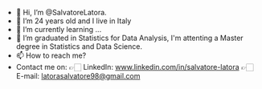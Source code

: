 - 👋 Hi, I’m @SalvatoreLatora.
- 👀 I’m 24 years old and I live in Italy
- 🌱 I’m currently learning ...
- 🏢 I’m graduated in Statistics for Data Analysis, I'm attenting a Master degree in Statistics and Data Science.
- 📫 How to reach me?
- Contact me on:
👉🏻 LinkedIn: www.linkedin.com/in/salvatore-latora
👉🏻 E-mail: latorasalvatore98@gmail.com

<!---
SalvatoreLatora/SalvatoreLatora is a ✨ special ✨ repository because its `README.md` (this file) appears on your GitHub profile.
You can click the Preview link to take a look at your changes.
--->
